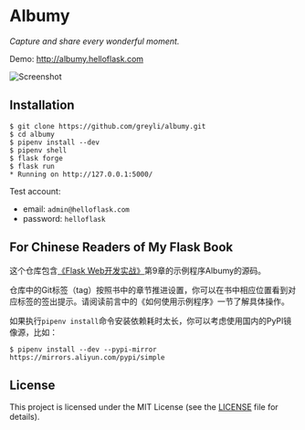# Albumy

*Capture and share every wonderful moment.*

Demo: http://albumy.helloflask.com

![Screenshot](http://helloflask.com/screenshots/albumy.png)

## Installation

```
$ git clone https://github.com/greyli/albumy.git
$ cd albumy
$ pipenv install --dev
$ pipenv shell
$ flask forge
$ flask run
* Running on http://127.0.0.1:5000/
```
Test account:
* email: `admin@helloflask.com`
* password: `helloflask`

## For Chinese Readers of My Flask Book

这个仓库包含[《Flask Web开发实战》](http://helloflask.com/book)第9章的示例程序Albumy的源码。

仓库中的Git标签（tag）按照书中的章节推进设置，你可以在书中相应位置看到对应标签的签出提示。请阅读前言中的《如何使用示例程序》一节了解具体操作。

如果执行`pipenv install`命令安装依赖耗时太长，你可以考虑使用国内的PyPI镜像源，比如：
```
$ pipenv install --dev --pypi-mirror https://mirrors.aliyun.com/pypi/simple
```

## License

This project is licensed under the MIT License (see the
[LICENSE](LICENSE) file for details).
